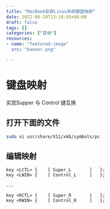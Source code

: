 ```yaml
---
title: "MacBook安装Linux系统键盘映射"
date: 2022-09-10T13:18:55+08:00
draft: false
tags: []
categories: ["其他"]
resources:
- name: "featured-image"
  src: "banner.png"

---
```


# 键盘映射

实现Supper 与 Control 键互换

## 打开下面的文件

```bash
sudo vi usr/share/X11/xkb/symbols/pc
```

## 编辑映射

```
key <LCTL> {    [ Super_L       ]   };
key <LWIN> {    [ Control_L     ]   };

...

key <RCTL> {    [ Super_R       ]   };
key <RWIN> {    [ Control_R     ]   };
```


